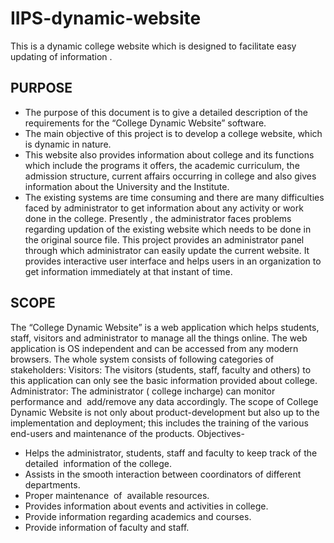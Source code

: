 # IIPS-dynamic-website

This  is a dynamic college website which is designed to facilitate easy updating of information .
## PURPOSE

- The purpose of this document is to give a detailed description of the requirements for the “College Dynamic Website” software.
- The main objective of this project is to develop a college website, which is dynamic in nature.
- This website also provides information about college and its functions which include the programs it offers, the academic curriculum, the admission structure, current affairs occurring in college and also gives information about the University and the Institute.
- The existing systems are time consuming and there are many difficulties faced by administrator to get information about any activity or work done in the college. Presently , the administrator faces problems regarding updation of the existing website which needs to be done in the original source file. This project provides an administrator panel through which administrator can easily update the current website. It provides interactive user interface and helps users in an organization to get information immediately at that instant of time. 


## SCOPE

The “College Dynamic Website” is a web application which helps students, staff, visitors and administrator to manage all the things online.  The web application is OS independent and can be accessed from any modern browsers. The whole system consists of following categories of stakeholders:
Visitors: The visitors (students, staff, faculty and others) to this application can only see the basic information provided about college.
Administrator: The administrator ( college incharge) can monitor performance and  add/remove any data accordingly.
The scope of College Dynamic Website is not only about product-development but also up to the implementation and deployment; this includes the training of the various end-users and maintenance of the products.
Objectives-
- Helps the administrator, students, staff and faculty to keep track of the detailed  information of the college.
- Assists in the smooth interaction between coordinators of different departments.
- Proper maintenance  of  available resources.
- Provides information about events and activities in college.
- Provide information regarding academics and courses.
- Provide information of faculty and staff.
